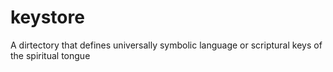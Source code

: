 # keystore
 A dirtectory that defines universally symbolic language or scriptural keys of the spiritual tongue
